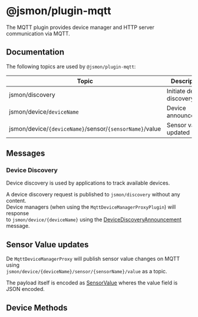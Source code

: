 # @jsmon/plugin-mqtt

The MQTT plugin provides device manager and HTTP server communication via MQTT.

## Documentation

The following topics are used by `@jsmon/plugin-mqtt`:

 Topic                                                    | Description               
----------------------------------------------------------|---------------------------
 jsmon/discovery                                          | Initiate device discovery 
 jsmon/device/`deviceName`                                | Device announcement
 jsmon/device/`{deviceName}`/sensor/`{sensorName}`/value  | Sensor value updated

## Messages

### Device Discovery

Device discovery is used by applications to track available devices.

A device discovery request is published to `jsmon/discovery` without any content.  
Device managers (when using the `MqttDeviceManagerProxyPlugin`) will response  
to `jsmon/device/{deviceName}` using the [DeviceDiscoveryAnnouncement](../../packages/platform/protobuf/device.proto#L98)
message.

## Sensor Value updates

De `MqttDeviceManagerProxy` will publish sensor value changes on MQTT using  
`jsmon/device/{deviceName}/sensor/{sensorName}/value` as a topic.

The payload itself is encoded as [SensorValue](../../packages/platform/protobuf/device.proto#L76)
wheres the value field is JSON encoded.

## Device Methods